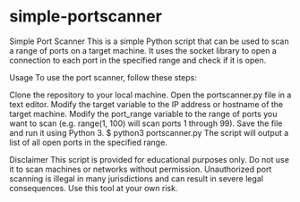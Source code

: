 # simple-portscanner
Simple Port Scanner
This is a simple Python script that can be used to scan a range of ports on a target machine. It uses the socket library to open a connection to each port in the specified range and check if it is open.

Usage
To use the port scanner, follow these steps:

Clone the repository to your local machine.
Open the portscanner.py file in a text editor.
Modify the target variable to the IP address or hostname of the target machine.
Modify the port_range variable to the range of ports you want to scan (e.g. range(1, 100) will scan ports 1 through 99).
Save the file and run it using Python 3.
$ python3 portscanner.py
The script will output a list of all open ports in the specified range.

Disclaimer
This script is provided for educational purposes only. Do not use it to scan machines or networks without permission. Unauthorized port scanning is illegal in many jurisdictions and can result in severe legal consequences. Use this tool at your own risk.
